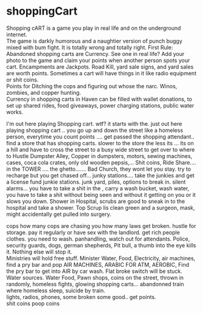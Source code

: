 # shoppingCart

Shopping cART is a game you play in real life and on the underground internet.  
The game is darkly humorous and a naughtier version of punch buggy mixed with bum fight.  It is totally wrong and totally right.
First Rule: Abandoned shopping carts are Currency.  See one in real life?  Add your photo to the game and claim your points when another person spots your cart.
Encampments are Jackpots.  Road Kill, yard sale signs, and yard sales are worth points.  Sometimes a cart will have things in it like radio equipment or shit coins.  
Points for Ditching the cops and figuring out whose the narc.  Winos, zombies, and copper hunting.  
Currency in shopping carts in Haven can be filled with wallet donations, to set up shared rides, food giveaways, power charging stations, public water works.

I'm out here playing Shopping cart.  wtf?  it starts with the.  just out here playing shopping cart .. you go up and down the street like a homeless person, everytime you count points .... 
get passed the shopping attendant.. find a store that has shopping carts.  slower to the store the less its ... its on a hill and have to cross the street to a busy wide street to get over to where to Hustle Dumpster Alley, Copper in dumpsters, motors, sewing machines, cases, coca cola crates, only old wooden pepsis,... Shit coins, Ride Share.... in the TOWER .... the ghetto....... Bad Church, they wont let you stay.  try to recharge but you get chased off... junky stations.... take the junkies and get a license fund junkie stations.  junk yard, piles, 
options to break in.  silent alarms... 
you have to take a shit in the , carry a wash bucket, wash water, you have to take a shit without being seen and without it getting on you or it slows you down.  Shower in Hospital, scrubs are good to sneak in to the hospital and take a shower.  Top Scrup lis clean green and a surgeon, mask, might accidentally get pulled into surgery.


cops
how many cops are chasing you how many laws get broken.
hustle for storage.  pay it regularly or have sex with the landlord.  get rich people clothes.  you need to wash.  panhandling, watch out for attendants.
Police, security guards, dogs, german shepherds, Pit bull, a thumb into the eye kills it.  Nothing else will stop it.  
Ministries will hold free stuff.  Minister Water, Food, Electricity, air machines, find a pry bar and pop AIR MACHINES, ARABIC FOR ATM, AEROBIC, Find the pry bar to get into AIR by car wash.  Flat broke switch will be stuck.  Water sources.  Water Food, Pawn shops, coins on the street, thrown in randomly, homeless fights, glowing shopping carts... 
abandonned train where homeless sleep, suicide by train.  
lights, radios, phones, some broken some good.. get points.  
shit coins
poop coins 
